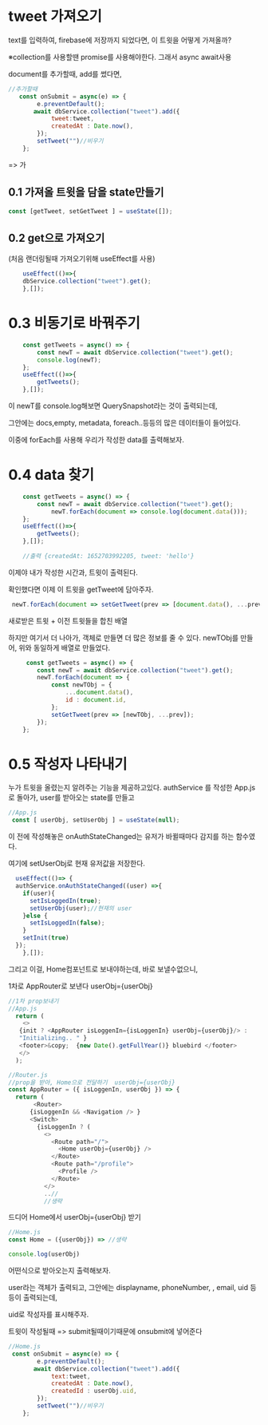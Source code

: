 # tweet 가져오기
text를 입력하여, firebase에 저장까지 되었다면, 이 트윗을 어떻게 가져올까?

※collection를 사용할땐 promise를 사용해야한다. 그래서 async await사용

document를 추가할때, add를 썼다면,
```js
//추가할때
   const onSubmit = async(e) => {
        e.preventDefault();
       await dbService.collection("tweet").add({
            tweet:tweet,
            createdAt : Date.now(),
        });
        setTweet("")//비우기
    };
```

=> 가
## 0.1 가져올 트윗을 담을 state만들기
```js
const [getTweet, setGetTweet ] = useState([]);

```

## 0.2 get으로 가져오기
(처음 랜더링될때 가져오기위해 useEffect를 사용)
```js
    useEffect(()=>{
    dbService.collection("tweet").get();
    },[]);
```

# 0.3 비동기로 바꿔주기
```js
    const getTweets = async() => {
        const newT = await dbService.collection("tweet").get();
        console.log(newT);
    };
    useEffect(()=>{
        getTweets();
    },[]);
```

이 newT를 console.log해보면 QuerySnapshot라는 것이 출력되는데,

그안에는 docs,empty, metadata, foreach..등등의
많은 데이터들이 들어있다.

이중에 forEach를 사용해 우리가 작성한 data를 출력해보자.


# 0.4 data 찾기
```js
    const getTweets = async() => {
        const newT = await dbService.collection("tweet").get();
            newT.forEach(document => console.log(document.data()));
    };
    useEffect(()=>{
        getTweets();
    },[]);
    
    //출력 {createdAt: 1652703992205, tweet: 'hello'}
```

이제야 내가 작성한 시간과, 트윗이 출력된다.

확인했다면 이제 이 트윗을 getTweet에 담아주자.
```js
 newT.forEach(document => setGetTweet(prev => [document.data(), ...prev]));
```
새로받은 트윗 + 이전 트윗들을 합친 배열

 하지만 여기서 더 나아가, 객체로 만들면
 더 많은 정보를 줄 수 있다.
 newTObj를 만들어, 위와 동일하게 배열로 만들었다.
```js
     const getTweets = async() => {
        const newT = await dbService.collection("tweet").get();
        newT.forEach(document => {
            const newTObj = {
                ...document.data(),
                id : document.id,
            };
            setGetTweet(prev => [newTObj, ...prev]);
        });
    };
```

# 0.5 작성자 나타내기

누가 트윗을 올렸는지 알려주는 기능을 제공하고있다.
authService 를 작성한 App.js로 돌아가, user를 받아오는 state를 만들고

```js
//App.js
 const [ userObj, setUserObj ] = useState(null);
```

이 전에 작성해놓은 onAuthStateChanged는 유저가 바뀔때마다 감지를 하는 함수였다.

여기에 setUserObj로 현재 유저값을 저장한다.
```js
  useEffect(()=> {
  authService.onAuthStateChanged((user) =>{
    if(user){
      setIsLoggedIn(true);
      setUserObj(user);//현재의 user
    }else {
      setIsLoggedIn(false);
    }
    setInit(true)
  });
    },[]);
```

그리고 이걸, Home컴포넌트로 보내야하는데, 바로 보낼수없으니,

1차로 AppRouter로 보낸다  userObj={userObj}
```js
//1차 prop보내기
//App.js
  return (
    <>
   {init ? <AppRouter isLoggenIn={isLoggenIn} userObj={userObj}/> :
   "Initializing.. " }
   <footer>&copy;  {new Date().getFullYear()} bluebird </footer>
   </>
  );
```

```js
//Router.js
//prop을 받아, Home으로 전달하기  userObj={userObj}
const AppRouter = ({ isLoggenIn, userObj }) => {
  return (
       <Router>
      {isLoggenIn && <Navigation /> }
      <Switch>
        {isLoggenIn ? (
          <>
            <Route path="/">
              <Home userObj={userObj} />
            </Route>
            <Route path="/profile">
              <Profile />
            </Route>
          </>
          ..//
          //생략

```

드디어 Home에서  userObj={userObj} 받기

```js
//Home.js
const Home = ({userObj}) => //생략 

console.log(userObj)
```
어떤식으로 받아오는지 출력해보자.

user라는 객체가 출력되고, 그안에는 displayname, phoneNumber, ,
email, uid 등등이 출력되는데, 

uid로 작성자를 표시해주자.

트윗이 작성될때 => submit될때이기때문에 onsubmit에 넣어준다
```js
//Home.js
 const onSubmit = async(e) => {
        e.preventDefault();
       await dbService.collection("tweet").add({
            text:tweet,
            createdAt : Date.now(),
            createdId : userObj.uid,
        });
        setTweet("")//비우기
    };
```
